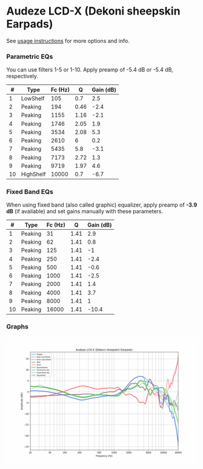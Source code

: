 # Audeze LCD-X (Dekoni sheepskin Earpads)
See [usage instructions](https://github.com/jaakkopasanen/AutoEq#usage) for more options and info.

### Parametric EQs
You can use filters 1-5 or 1-10. Apply preamp of -5.4 dB or -5.4 dB, respectively.

|   # | Type      |   Fc (Hz) |    Q |   Gain (dB) |
|-----|-----------|-----------|------|-------------|
|   1 | LowShelf  |       105 | 0.7  |         2.5 |
|   2 | Peaking   |       194 | 0.46 |        -2.4 |
|   3 | Peaking   |      1155 | 1.16 |        -2.1 |
|   4 | Peaking   |      1746 | 2.05 |         1.9 |
|   5 | Peaking   |      3534 | 2.08 |         5.3 |
|   6 | Peaking   |      2610 | 6    |         0.2 |
|   7 | Peaking   |      5435 | 5.8  |        -3.1 |
|   8 | Peaking   |      7173 | 2.72 |         1.3 |
|   9 | Peaking   |      9719 | 1.97 |         4.6 |
|  10 | HighShelf |     10000 | 0.7  |        -6.7 |

### Fixed Band EQs
When using fixed band (also called graphic) equalizer, apply preamp of **-3.9 dB** (if available) and set gains manually with these parameters.

|   # | Type    |   Fc (Hz) |    Q |   Gain (dB) |
|-----|---------|-----------|------|-------------|
|   1 | Peaking |        31 | 1.41 |         2.9 |
|   2 | Peaking |        62 | 1.41 |         0.8 |
|   3 | Peaking |       125 | 1.41 |        -1   |
|   4 | Peaking |       250 | 1.41 |        -2.4 |
|   5 | Peaking |       500 | 1.41 |        -0.6 |
|   6 | Peaking |      1000 | 1.41 |        -2.5 |
|   7 | Peaking |      2000 | 1.41 |         1.4 |
|   8 | Peaking |      4000 | 1.41 |         3.7 |
|   9 | Peaking |      8000 | 1.41 |         1   |
|  10 | Peaking |     16000 | 1.41 |       -10.4 |

### Graphs
![](./Audeze%20LCD-X%20(Dekoni%20sheepskin%20Earpads).png)
